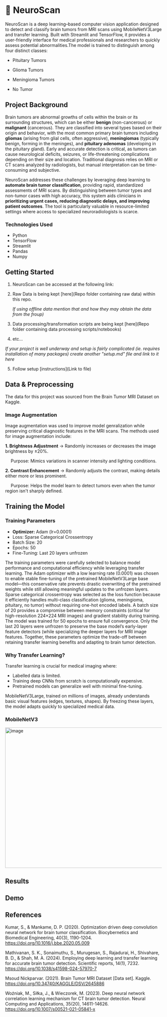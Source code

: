 # 🧠 NeuroScan
NeuroScan is a deep learning–based computer vision application designed to detect and classify brain tumors from MRI scans using MobileNetV3Large and transfer learning. Built with Streamlit and TensorFlow, it provides a user-friendly interface for medical professionals and researchers to quickly assess potential abnormalities.The model is trained to distinguish among four distinct classes:

- Pituitary Tumors

- Glioma Tumors

- Meningioma Tumors
  
- No Tumor
## Project Background
Brain tumors are abnormal growths of cells within the brain or its surrounding structures, which can be either **benign** (non-cancerous) or **malignant** (cancerous). They are classified into several types based on their origin and behavior, with the most common primary brain tumors including **gliomas** (arising from glial cells, often aggressive), **meningiomas** (typically benign, forming in the meninges), and **pituitary adenomas** (developing in the pituitary gland). Early and accurate detection is critical, as tumors can cause neurological deficits, seizures, or life-threatening complications depending on their size and location. Traditional diagnosis relies on MRI or CT scans analyzed by radiologists, but manual interpretation can be time-consuming and subjective. 

NeuroScan addresses these challenges by leveraging deep learning to **automate brain tumor classification**, providing rapid, standardized assessments of MRI scans. By distinguishing between tumor types and non-tumor cases with high accuracy, this system aids clinicians in **prioritizing urgent cases, reducing diagnostic delays, and improving patient outcomes**. The tool is particularly valuable in resource-limited settings where access to specialized neuroradiologists is scarce.

### Technologies Used
* Python
* TensorFlow
* Streamlit
* Pandas
* Numpy

## Getting Started

1. NeuroScan can be accessed at the following link: 
2. Raw Data is being kept [here](Repo folder containing raw data) within this repo.

    *If using offline data mention that and how they may obtain the data from the froup)*
    
3. Data processing/transformation scripts are being kept [here](Repo folder containing data processing scripts/notebooks)
4. etc...

*If your project is well underway and setup is fairly complicated (ie. requires installation of many packages) create another "setup.md" file and link to it here*  

5. Follow setup [instructions](Link to file)

## Data & Preprocessing
The data for this project was sourced from the Brain Tumor MRI Dataset on Kaggle.
### Image Augmentation
Image augmentation was used to improve model genralization while preserving critical diagnostic features in the MRI scans. The methods used for image augmentation include:

**1. Brightness Adjustment** -> Randomly increases or decreases the image brightness by ±20%.
   
   &emsp; Purpose: Mimics variations in scanner intensity and lighting conditions.
   
**2. Contrast Enhancement** -> Randomly adjusts the contrast, making details either more or less prominent.
   
   &emsp; Purpose: Helps the model learn to detect tumors even when the tumor region isn't sharply defined.

## Training the Model
### Training Parameters
* **Optimizer:** Adam (lr=0.0001)
* Loss: Sparse Categorical Crossentropy
* Batch Size: 20
* Epochs: 50
* Fine-Tuning: Last 20 layers unfrozen

The training parameters were carefully selected to balance model performance and computational efficiency while leveraging transfer learning. The Adam optimizer with a low learning rate (0.0001) was chosen to enable stable fine-tuning of the pretrained MobileNetV3Large base model—this conservative rate prevents drastic overwriting of the pretrained weights while still allowing meaningful updates to the unfrozen layers. Sparse categorical crossentropy was selected as the loss function because it efficiently handles multi-class classification (glioma, meningioma, pituitary, no tumor) without requiring one-hot encoded labels. A batch size of 20 provides a compromise between memory constraints (critical for high-resolution 224×224 MRI images) and gradient stability during training. The model was trained for 50 epochs to ensure full convergence. Only the last 20 layers were unfrozen to preserve the base model’s early-layer feature detectors (while specializing the deeper layers for MRI image features. Together, these parameters optimize the trade-off between retaining transfer learning benefits and adapting to brain tumor detection.

### Why Transfer Learning?
Transfer learning is crucial for medical imaging where:

- Labelled data is limited.
- Training deep CNNs from scratch is computationally expensive.
- Pretrained models can generalize well with minimal fine-tuning.

MobileNetV3Large, trained on millions of images, already understands basic visual features (edges, textures, shapes). By freezing these layers, the model adapts quickly to specialized medical data.

### MobileNetV3
<img width="700" height="450" alt="image" src="https://github.com/user-attachments/assets/93897077-3595-4f92-a6b4-b54e67618f26" />


## Results



## Demo




## References
Kumar, S., & Mankame, D. P. (2020). Optimization driven deep convolution neural network for brain tumor classification. Biocybernetics and Biomedical Engineering, 40(3), 1190-1204. https://doi.org/10.1016/j.bbe.2020.05.009

Mathivanan, S. K., Sonaimuthu, S., Murugesan, S., Rajadurai, H., Shivahare, B. D., & Shah, M. A. (2024). Employing deep learning and transfer learning for accurate brain tumor detection. Scientific reports, 14(1), 7232. https://doi.org/10.1038/s41598-024-57970-7

Msoud Nickparvar. (2021). Brain Tumor MRI Dataset [Data set]. Kaggle. https://doi.org/10.34740/KAGGLE/DSV/2645886

Woźniak, M., Siłka, J., & Wieczorek, M. (2023). Deep neural network correlation learning mechanism for CT brain tumor detection. Neural Computing and Applications, 35(20), 14611-14626. https://doi.org/10.1007/s00521-021-05841-x

